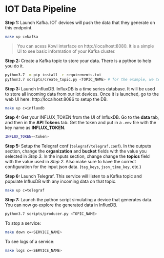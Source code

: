 # IOT Data Pipeline

**Step 1:** Launch Kafka. IOT devices will push the data that they generate on this endpoint.

```bash
make up c=kafka
```

> You can acess Kowl interface on http://localhost:8080. It is a simple UI to see basic information of your Kafka cluster.

**Step 2:** Create a Kafka topic to store your data. There is a python to help you do it.

```bash
python3.7 -m pip install -r requirements.txt
python3.7 scripts/create_topic.py <TOPIC_NAME> # for the example, we tooke "iot" as the topic name
```

**Step 3:** Launch InfluxDB. InfluxDB is a time series database. It will be used to store all incoming data from our iot devices. Once it is launched, go to the web UI here: http://localhost:8086 to setup the DB.

```bash
make up c=influxdb
```

**Step 4:** Get your INFLUX_TOKEN from the UI of InfluxDB. Go to the **data** tab, and then in the **API Tokens** tab. Get the token and put in a `.env` file with the key name as **INFLUX_TOKEN**.

```bash
INFLUX_TOKEN=<token>
```

**Step 5:** Setup the Telegraf conf (`telegraf/telegraf.conf`). In the outputs section, change the **organization** and **bucket** fields with the value you selected in _Step 3_. In the inputs section, change
change the **topics** field with the value used in _Step 2_. Also make sure to have the correct configuration for the input json data. (`tag_keys`, `json_time_key`, etc.)

**Step 6:** Launch Telegraf. This service will listen to a Kafka topic and populate InfluxDB with any incoming data on that topic.

```bash
make up c=telegraf
```

**Step 7:** Launch the python script simulating a device that generates data. You can now go explore the generated data in InfluxDB.

```bash
python3.7 scripts/producer.py <TOPIC_NAME>
```

To stop a service:

```bash
make down c=<SERVICE_NAME>
```

To see logs of a service:

```bash
make logs c=<SERVICE_NAME>
```
